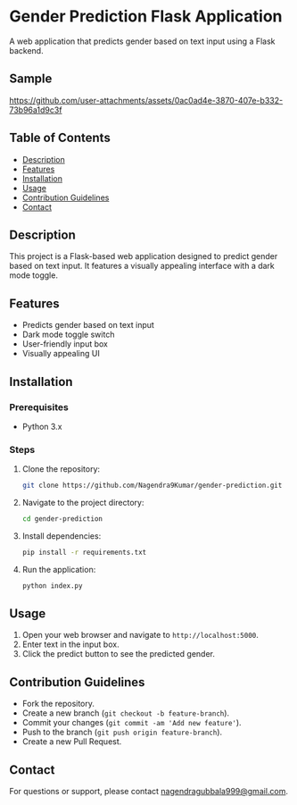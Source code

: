 # Gender Prediction Flask Application

A web application that predicts gender based on text input using a Flask backend.
## Sample

https://github.com/user-attachments/assets/0ac0ad4e-3870-407e-b332-73b96a1d9c3f

## Table of Contents
- [Description](#description)
- [Features](#features)
- [Installation](#installation)
- [Usage](#usage)
- [Contribution Guidelines](#contribution-guidelines)
- [Contact](#contact)

## Description
This project is a Flask-based web application designed to predict gender based on text input. It features a visually appealing interface with a dark mode toggle.

## Features
- Predicts gender based on text input
- Dark mode toggle switch
- User-friendly input box
- Visually appealing UI

## Installation

### Prerequisites
- Python 3.x

### Steps
1. Clone the repository:
    ```bash
    git clone https://github.com/Nagendra9Kumar/gender-prediction.git
    ```
2. Navigate to the project directory:
    ```bash
    cd gender-prediction
    ```
3. Install dependencies:
    ```bash
    pip install -r requirements.txt
    ```
4. Run the application:
    ```bash
    python index.py
    ```

## Usage
1. Open your web browser and navigate to `http://localhost:5000`.
2. Enter text in the input box.
3. Click the predict button to see the predicted gender.

## Contribution Guidelines
- Fork the repository.
- Create a new branch (`git checkout -b feature-branch`).
- Commit your changes (`git commit -am 'Add new feature'`).
- Push to the branch (`git push origin feature-branch`).
- Create a new Pull Request.

## Contact
For questions or support, please contact nagendragubbala999@gmail.com.
